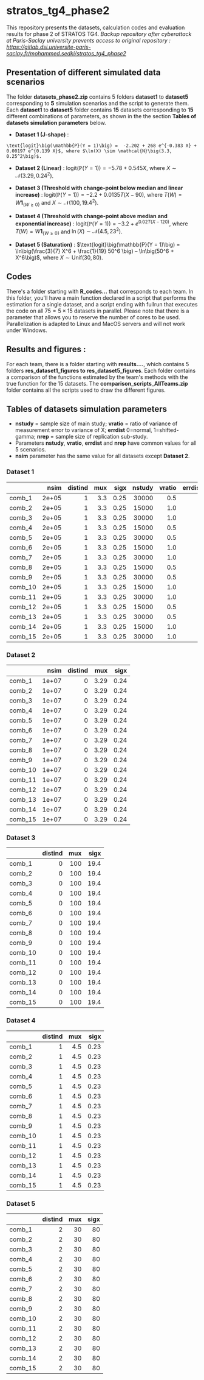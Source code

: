# stratos_tg4_phase2

This repository presents the datasets, calculation codes and evaluation results for phase 2 of STRATOS TG4. *Backup repository after cyberattack at Paris-Saclay university prevents access to original repository : <https://gitlab.dsi.universite-paris-saclay.fr/mohammed.sedki/stratos_tg4_phase2>*

## Presentation of different simulated data scenarios

The folder **datasets_phase2.zip** contains 5 folders **dataset1** to **dataset5** corresponding to **5** simulation scenarios and the script to generate them. Each **dataset1** to **dataset5** folder contains **15** datasets corresponding to **15** different combinations of parameters, as shown in the the section **Tables of datasets simulation parameters** below.

-   **Dataset 1 (J-shape)** :
```\math
\text{logit}\big(\mathbb{P}(Y = 1)\big) =  -2.202 + 268 e^{-0.383 X} + 0.00197 e^{0.139 X}$, where $\ln(X) \sim \mathcal{N}\big(3.3, 0.25^2\big)$.
```

-   **Dataset 2 (Linear)** : $\text{logit}\big(\mathbb{P}(Y = 1)\big) =  -5.78 + 0.545 X$, where $X \sim \mathcal{N}\big(3.29, 0.24^2\big)$.

-   **Dataset 3 (Threshold with change-point below median and linear increase)** : $\text{logit}\big(\mathbb{P}(Y = 1)\big) =  -2.2 + 0.0135 T \big(X-90\big)$, where $T(W) =  W \mathbf{1}_{\{W \ge 0\}}$ and $X \sim \mathcal{N}\big(100,  19.4^2\big)$.

-   **Dataset 4 (Threshold with change-point above median and exponential increase)** : $\text{logit}\big(\mathbb{P}(Y = 1)\big) =  -3.2 + e^{0.02 T(X-120)}$, where $T(W) =  W \mathbf{1}_{\{W \ge 0\}}$ and $\ln(X) \sim \mathcal{N}\big(4.5,  23^2\big)$.

-   **Dataset 5 (Saturation)** : $\text{logit}\big(\mathbb{P}(Y = 1)\big) = \ln\big(\frac{3}{7} X^6 + \frac{1}{19} 50^6 \big) – \ln\big(50^6 + X^6\big)$, where $X \sim \text{Unif}(30,80)$.

## Codes

There's a folder starting with **R_codes...** that corresponds to each team. In this folder, you'll have a main function declared in a script that performs the estimation for a single dataset, and a script ending with fullrun that executes the code on all $75  = 5 \times 15$ datasets in parallel. Please note that there is a parameter that allows you to reserve the number of cores to be used. Parallelization is adapted to Linux and MacOS servers and will not work under Windows.

## Results and figures :

For each team, there is a folder starting with **results....**, which contains 5 folders **res_dataset1_figures to res_dataset5_figures**. Each folder contains a comparison of the functions estimated by the team's methods with the true function for the 15 datasets. The **comparison_scripts_AllTeams.zip** folder contains all the scripts used to draw the different figures.

## Tables of datasets simulation parameters

-   **nstudy** = sample size of main study; **vratio** = ratio of variance of measurement error to variance of X; **errdist** 0=normal, 1=shifted-gamma; **nrep** = sample size of replication sub-study.
-   Parameters **nstudy**, **vratio**, **errdist** and **nrep** have common values for all 5 scenarios.
-   **nsim** parameter has the same value for all datasets except **Dataset 2**.

### Dataset 1

|         |  nsim | distind | mux | sigx | nstudy | vratio | errdist | nrep |
|:--------|------:|--------:|----:|-----:|-------:|-------:|--------:|-----:|
| comb_1  | 2e+05 |       1 | 3.3 | 0.25 |  30000 |    0.5 |       0 |  250 |
| comb_2  | 2e+05 |       1 | 3.3 | 0.25 |  15000 |    1.0 |       0 |  250 |
| comb_3  | 2e+05 |       1 | 3.3 | 0.25 |  30000 |    1.0 |       0 |  250 |
| comb_4  | 2e+05 |       1 | 3.3 | 0.25 |  15000 |    0.5 |       1 |  250 |
| comb_5  | 2e+05 |       1 | 3.3 | 0.25 |  30000 |    0.5 |       1 |  250 |
| comb_6  | 2e+05 |       1 | 3.3 | 0.25 |  15000 |    1.0 |       1 |  250 |
| comb_7  | 2e+05 |       1 | 3.3 | 0.25 |  30000 |    1.0 |       1 |  250 |
| comb_8  | 2e+05 |       1 | 3.3 | 0.25 |  15000 |    0.5 |       0 |  750 |
| comb_9  | 2e+05 |       1 | 3.3 | 0.25 |  30000 |    0.5 |       0 |  750 |
| comb_10 | 2e+05 |       1 | 3.3 | 0.25 |  15000 |    1.0 |       0 |  750 |
| comb_11 | 2e+05 |       1 | 3.3 | 0.25 |  30000 |    1.0 |       0 |  750 |
| comb_12 | 2e+05 |       1 | 3.3 | 0.25 |  15000 |    0.5 |       1 |  750 |
| comb_13 | 2e+05 |       1 | 3.3 | 0.25 |  30000 |    0.5 |       1 |  750 |
| comb_14 | 2e+05 |       1 | 3.3 | 0.25 |  15000 |    1.0 |       1 |  750 |
| comb_15 | 2e+05 |       1 | 3.3 | 0.25 |  30000 |    1.0 |       1 |  750 |

### Dataset 2

|         |  nsim | distind |  mux | sigx |
|:--------|------:|--------:|-----:|-----:|
| comb_1  | 1e+07 |       0 | 3.29 | 0.24 |
| comb_2  | 1e+07 |       0 | 3.29 | 0.24 |
| comb_3  | 1e+07 |       0 | 3.29 | 0.24 |
| comb_4  | 1e+07 |       0 | 3.29 | 0.24 |
| comb_5  | 1e+07 |       0 | 3.29 | 0.24 |
| comb_6  | 1e+07 |       0 | 3.29 | 0.24 |
| comb_7  | 1e+07 |       0 | 3.29 | 0.24 |
| comb_8  | 1e+07 |       0 | 3.29 | 0.24 |
| comb_9  | 1e+07 |       0 | 3.29 | 0.24 |
| comb_10 | 1e+07 |       0 | 3.29 | 0.24 |
| comb_11 | 1e+07 |       0 | 3.29 | 0.24 |
| comb_12 | 1e+07 |       0 | 3.29 | 0.24 |
| comb_13 | 1e+07 |       0 | 3.29 | 0.24 |
| comb_14 | 1e+07 |       0 | 3.29 | 0.24 |
| comb_15 | 1e+07 |       0 | 3.29 | 0.24 |

### Dataset 3

|         | distind | mux | sigx |
|:--------|--------:|----:|-----:|
| comb_1  |       0 | 100 | 19.4 |
| comb_2  |       0 | 100 | 19.4 |
| comb_3  |       0 | 100 | 19.4 |
| comb_4  |       0 | 100 | 19.4 |
| comb_5  |       0 | 100 | 19.4 |
| comb_6  |       0 | 100 | 19.4 |
| comb_7  |       0 | 100 | 19.4 |
| comb_8  |       0 | 100 | 19.4 |
| comb_9  |       0 | 100 | 19.4 |
| comb_10 |       0 | 100 | 19.4 |
| comb_11 |       0 | 100 | 19.4 |
| comb_12 |       0 | 100 | 19.4 |
| comb_13 |       0 | 100 | 19.4 |
| comb_14 |       0 | 100 | 19.4 |
| comb_15 |       0 | 100 | 19.4 |

### Dataset 4

|         | distind | mux | sigx |
|:--------|--------:|----:|-----:|
| comb_1  |       1 | 4.5 | 0.23 |
| comb_2  |       1 | 4.5 | 0.23 |
| comb_3  |       1 | 4.5 | 0.23 |
| comb_4  |       1 | 4.5 | 0.23 |
| comb_5  |       1 | 4.5 | 0.23 |
| comb_6  |       1 | 4.5 | 0.23 |
| comb_7  |       1 | 4.5 | 0.23 |
| comb_8  |       1 | 4.5 | 0.23 |
| comb_9  |       1 | 4.5 | 0.23 |
| comb_10 |       1 | 4.5 | 0.23 |
| comb_11 |       1 | 4.5 | 0.23 |
| comb_12 |       1 | 4.5 | 0.23 |
| comb_13 |       1 | 4.5 | 0.23 |
| comb_14 |       1 | 4.5 | 0.23 |
| comb_15 |       1 | 4.5 | 0.23 |

### Dataset 5

|         | distind | mux | sigx |
|:--------|--------:|----:|-----:|
| comb_1  |       2 |  30 |   80 |
| comb_2  |       2 |  30 |   80 |
| comb_3  |       2 |  30 |   80 |
| comb_4  |       2 |  30 |   80 |
| comb_5  |       2 |  30 |   80 |
| comb_6  |       2 |  30 |   80 |
| comb_7  |       2 |  30 |   80 |
| comb_8  |       2 |  30 |   80 |
| comb_9  |       2 |  30 |   80 |
| comb_10 |       2 |  30 |   80 |
| comb_11 |       2 |  30 |   80 |
| comb_12 |       2 |  30 |   80 |
| comb_13 |       2 |  30 |   80 |
| comb_14 |       2 |  30 |   80 |
| comb_15 |       2 |  30 |   80 |
